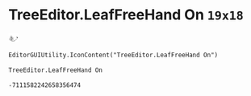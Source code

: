 # TreeEditor.LeafFreeHand On `19x18`
<img src="/img/TreeEditor.LeafFreeHand%20On.png" width=19 height=18>

``` CSharp
EditorGUIUtility.IconContent("TreeEditor.LeafFreeHand On")
```
```
TreeEditor.LeafFreeHand On
```
```
-7111582242658356474
```
